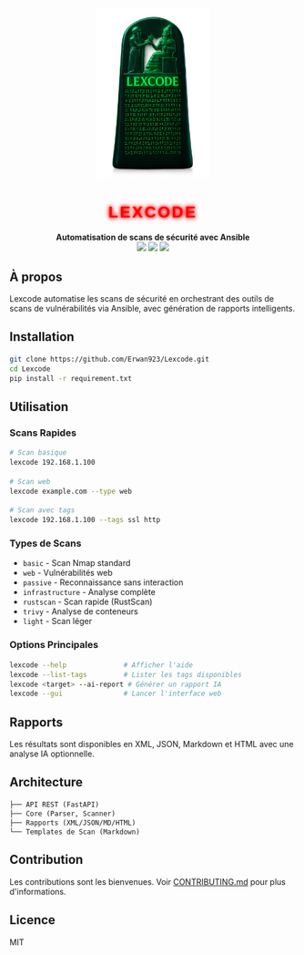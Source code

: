 <p align="center">
  <img src="logo.png" width="200" alt="Lexcode Logo"/>
</p>

<h1 align="center">
  <span style="color: #FF0000; font-family: 'Blender Pro', 'Orbitron', sans-serif; text-shadow: 0 0 5px #FF0000, 0 0 10px #FF0000; letter-spacing: 3px; font-weight: bold;">
    LEXCODE
  </span>
</h1>

<div align="center">
  <strong>Automatisation de scans de sécurité avec Ansible</strong><br>
  <img src="https://img.shields.io/badge/python-3.9+-blue.svg"/>
  <img src="https://img.shields.io/badge/license-MIT-green.svg"/>
  <img src="https://img.shields.io/badge/security-scanning-red.svg"/>
</div>


## À propos
Lexcode automatise les scans de sécurité en orchestrant des outils de scans de vulnérabilités via Ansible, avec génération de rapports intelligents.

## Installation
```bash
git clone https://github.com/Erwan923/Lexcode.git
cd Lexcode
pip install -r requirement.txt
```

## Utilisation

### Scans Rapides
```bash
# Scan basique
lexcode 192.168.1.100

# Scan web
lexcode example.com --type web

# Scan avec tags
lexcode 192.168.1.100 --tags ssl http
```

### Types de Scans
- `basic` - Scan Nmap standard
- `web` - Vulnérabilités web
- `passive` - Reconnaissance sans interaction
- `infrastructure` - Analyse complète
- `rustscan` - Scan rapide (RustScan)
- `trivy` - Analyse de conteneurs
- `light` - Scan léger

### Options Principales
```bash
lexcode --help              # Afficher l'aide
lexcode --list-tags         # Lister les tags disponibles
lexcode <target> --ai-report # Générer un rapport IA
lexcode --gui               # Lancer l'interface web
```

## Rapports
Les résultats sont disponibles en XML, JSON, Markdown et HTML avec une analyse IA optionnelle.

## Architecture
```
├── API REST (FastAPI)
├── Core (Parser, Scanner)
├── Rapports (XML/JSON/MD/HTML)
└── Templates de Scan (Markdown)
```

## Contribution
Les contributions sont les bienvenues. Voir [CONTRIBUTING.md](CONTRIBUTING.md) pour plus d'informations.

## Licence
MIT
